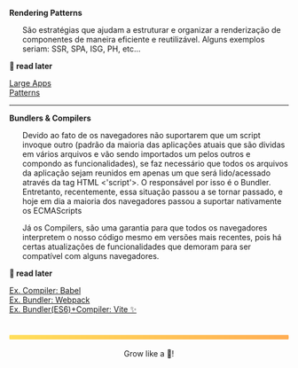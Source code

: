 
<b>Rendering Patterns</b>
<ul>São estratégias que ajudam a estruturar e organizar a renderização de componentes de maneira eficiente e reutilizável. Alguns exemplos seriam: SSR, SPA, ISG, PH, etc...</ul>

<b>👀 read later </b><br>

[Large Apps](https://largeapps.dev/) <br>
[Patterns](https://www.patterns.dev/#patterns) <br>

---


<b> Bundlers & Compilers </b>
<ul>Devido ao fato de os navegadores não suportarem que um script invoque outro (padrão da maioria das aplicações atuais que são dividas em vários arquivos e vão sendo importados um pelos outros e compondo as funcionalidades), se faz necessário que todos os arquivos da aplicação sejam reunidos em apenas um que será lido/acessado através da tag HTML <'script'>. O responsável por isso é o Bundler. Entretanto, recentemente, essa situação passou a se tornar passado, e hoje em dia a maioria dos navegadores passou a suportar nativamente os ECMAScripts </ul>
<ul>Já os Compilers, são uma garantia para que todos os navegadores interpretem o nosso código mesmo em versões mais recentes, pois há certas atualizações de funcionalidades que demoram para ser compatível com alguns navegadores.</ul>

<b>👀 read later </b><br>

[Ex. Compiler: Babel](https://babeljs.io/docs/) <br>
[Ex. Bundler: Webpack](https://webpack.js.org/) <br>
[Ex. Bundler(ES6)+Compiler: Vite ✨](https://vitejs.dev/) <br>

<br>
<img src="./../.github/assets/gradient-bar.svg" width="100%" height="8px"/>
<p align="center">Grow like a 🌳!</p>
